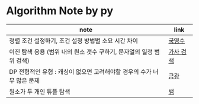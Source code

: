 # Algorithm Note by py

|note|link|
|------|---|
|정렬 조건 설정하기, 조건 설정 방법별 소요 시간 차이|[국영수](./sol_from_BOJ/sort/boj10825.py)|
|이진 탐색 응용 (범위 내의 원소 갯수 구하기, 문자열의 일정 범위 검색)|[가사 검색](./sol_from_Programmers/kakao_blind/pr60060.py)|
|DP 전형적인 유형 : 캐싱이 없으면 고려해야할 경우의 수가 너무 많은 문제|[금광](./sol_from_etc/book_이것이코딩테스트다/Q31.py)|
|원소가 두 개인 튜플 탐색|[뱀](./sol_from_BOJ/simulation/boj3190.py)|